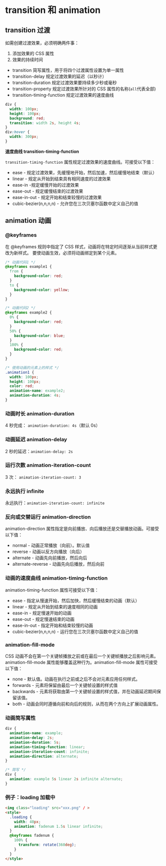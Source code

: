 # transition 和 animation

## transition 过渡

如需创建过渡效果，必须明确两件事：

1. 添加效果的 CSS 属性
2. 效果的持续时间

- transition 简写属性，用于将四个过渡属性设置为单一属性
- transition-delay 规定过渡效果的延迟（以秒计）
- transition-duration 规定过渡效果要持续多少秒或毫秒
- transition-property 规定过渡效果所针对的 CSS 属性的名称(`all`代表全部)
- transition-timing-function 规定过渡效果的速度曲线

```css
div {
  width: 100px;
  height: 100px;
  background: red;
  transition: width 2s, height 4s;
}
div:hover {
  width: 300px;
}
```

**速度曲线 transition-timing-function**

`transition-timing-function` 属性规定过渡效果的速度曲线。可接受以下值：

- ease - 规定过渡效果，先缓慢地开始，然后加速，然后缓慢地结束（默认）
- linear - 规定从开始到结束具有相同速度的过渡效果
- ease-in -规定缓慢开始的过渡效果
- ease-out - 规定缓慢结束的过渡效果
- ease-in-out - 规定开始和结束较慢的过渡效果
- cubic-bezier(n,n,n,n) - 允许您在三次贝塞尔函数中定义自己的值

## animation 动画

### @keyframes

在 @keyframes 规则中指定了 CSS 样式，动画将在特定时间逐渐从当前样式更改为新样式。
要使动画生效，必须将动画绑定到某个元素。

```css
/* 动画代码1 */
@keyframes example1 {
  from {
    background-color: red;
  }
  to {
    background-color: yellow;
  }
}

/* 动画代码2 */
@keyframes example2 {
  0% {
    background-color: red;
  }
  50% {
    background-color: blue;
  }
  100% {
    background-color: red;
  }
}

/* 使用动画的元素上的样式 */
.animation1 {
  width: 100px;
  height: 100px;
  color: red;
  animation-name: example2;
  animation-duration: 4s;
}
```

### 动画时长 animation-duration

4 秒完成： `animation-duration: 4s`（默认 0s）

### 动画延迟 animation-delay

2 秒的延迟：`animation-delay: 2s`

### 运行次数 animation-iteration-count

3 次： `animation-iteration-count: 3`

### 永远执行 infinite

永远执行：`animation-iteration-count: infinite`

### 反向或交替运行 animation-direction

animation-direction 属性指定是向前播放、向后播放还是交替播放动画。可接受以下值：

- normal - 动画正常播放（向前）。默认值
- reverse - 动画以反方向播放（向后）
- alternate - 动画先向前播放，然后向后
- alternate-reverse - 动画先向后播放，然后向前

### 动画的速度曲线 animation-timing-function

animation-timing-function 属性可接受以下值：

- ease - 指定从慢速开始，然后加快，然后缓慢结束的动画（默认）
- linear - 规定从开始到结束的速度相同的动画
- ease-in - 规定慢速开始的动画
- ease-out - 规定慢速结束的动画
- ease-in-out - 指定开始和结束较慢的动画
- cubic-bezier(n,n,n,n) - 运行您在三次贝塞尔函数中定义自己的值

### animation-fill-mode

CSS 动画不会在第一个关键帧播放之前或在最后一个关键帧播放之后影响元素。animation-fill-mode 属性能够覆盖这种行为。animation-fill-mode 属性可接受以下值：

- none - 默认值。动画在执行之前或之后不会对元素应用任何样式。
- forwards - 元素将保留由最后一个关键帧设置的样式值
- backwards - 元素将获取由第一个关键帧设置的样式值，并在动画延迟期间保留该值。
- both - 动画会同时遵循向前和向后的规则，从而在两个方向上扩展动画属性。

### 动画简写属性

```css
div {
  animation-name: example;
  animation-delay: 2s;
  animation-duration: 5s;
  animation-timing-function: linear;
  animation-iteration-count: infinite;
  animation-direction: alternate;
}

/* 简写 */
div {
  animation: example 5s linear 2s infinite alternate;
}
```

### 例子：loading 加载中

```html
<img class="loading" src="xxx.png" / >
<style>
  .loading {
    width: 40px;
    animation: fadenum 1.5s linear infinite;
  }
  @keyframes fadenum {
    100% {
      transform: rotate(360deg);
    }
  }
</style>
```

